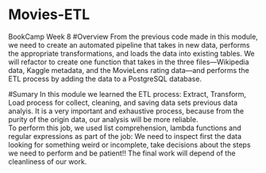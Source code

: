 # Movies-ETL
BookCamp Week 8 
#Overview
From the previous code made in this module,  we need to create an automated pipeline that takes in new data, performs the appropriate transformations, and loads the data into existing tables. We will refactor  to create one function that takes in the three files—Wikipedia data, Kaggle metadata, and the MovieLens rating data—and performs the ETL process by adding the data to a PostgreSQL database.

#Sumary 
In this  module we learned the ETL process: Extract, Transform, Load process for collect, cleaning, and saving data sets previous data analyis. It is a very important and exhaustive process,  because from the purity of the origin data, our analysis will be more reliable.  
To perform this job, we used list comprehension, lambda functions and regular expressions as part of the job: We need to inspect first the data looking for something weird or incomplete, take decisions about the steps we need to perform and be patient!! The final work will depend of the cleanliness of our work.




